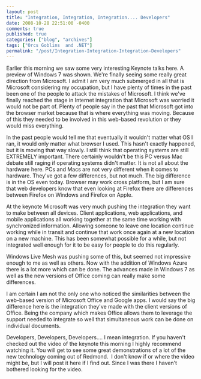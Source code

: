 ```yaml
---
layout: post
title: "Integration, Integration, Integration.... Developers"
date: 2008-10-28 22:51:00 -0400
comments: true
published: true
categories: ["blog", "archives"]
tags: ["Orcs Goblins  and .NET"]
permalink: "/post/Integration-Integration-Integration-Developers"
---
```

<!-- more -->

<p>Earlier this morning we saw some very interesting Keynote talks here. A preview of Windows 7 was shown. We're finally seeing some really great direction from Microsoft. I admit I am very much submerged in all that is Microsoft considering my occupation, but I have plenty of times in the past been one of the people to attack the mistakes of Microsoft. I think we've finally reached the stage in Internet integration that Microsoft was worried it would not be part of. Plenty of people say in the past that Microsoft got into the browser market because that is where everything was moving. Because of this they needed to be involved in this web-based revolution or they would miss everything.</p>
<p>In the past people would tell me that eventually it wouldn't matter what OS I ran, it would only matter what browser I used. This hasn't exactly happened, but it is moving that way slowly. I still think that operating systems are still EXTREMELY important. There certainly wouldn't be this PC versus Mac debate still raging if operating systems didn't matter. It is not all about the hardware here. PCs and Macs are not very different when it comes to hardware. They've got a few differences, but not much. The big difference is in the OS even today. Browser may work cross platform, but I am sure that web developers know that even looking at Firefox there are differences between Firefox on Windows and Firefox on Apple.</p>
<p>At the keynote Microsoft was very much pushing the integration they want to make between all devices. Client applications, web applications, and mobile applications all working together at the same time working with synchronized information. Allowing someone to leave one location continue working while in transit and continue that work once again at a new location on a new machine. This has been somewhat possible for a while, but not integrated well enough for it to be easy for people to do this regularly.</p>
<p>Windows Live Mesh was pushing some of this, but seemed not impressive enough to me as well as others. Now with the addition of Windows Azure there is a lot more which can be done. The advances made in Windows 7 as well as the new versions of Office coming can really make some differences.</p>
<p>I am certain I am not the only one who noticed the similarities between the web-based version of Microsoft Office and Google apps. I would say the big difference here is the integration they've made with the client versions of Office. Being the company which makes Office allows them to leverage the support needed to integrate so well that simultaneous work can be done on individual documents.</p>
<p>Developers, Developers, Developers.... I mean integration. If you haven't checked out the video of the keynote this morning I highly recommend watching it. You will get to see some great demonstrations of a lot of the new technology coming out of Redmond.&nbsp; I don't know if or where the video might be, but I will post it here if I find out. Since I was there I haven't bothered looking for the video.</p>
